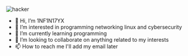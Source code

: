 ![hacker](https://github.com/1NF1N17YX/1NF1N17YX/assets/131818684/2a47c351-e8be-4292-b20a-eb3235c6dc4d)



- 👋 Hi, I’m 1NF1N17YX
- 👀 I’m interested in programming networking linux and cybersecurity 
- 🌱 I’m currently learning programming
- 💞️ I’m looking to collaborate on anything related to my interests
- 📫 How to reach me I'll add my email later

<!---
1NF1N17YX/1NF1N17YX is a ✨ special ✨ repository because its `README.md` (this file) appears on your GitHub profile.
You can click the Preview link to take a look at your changes.
--->
 <script src="https://tryhackme.com/badge/611038"></script>
